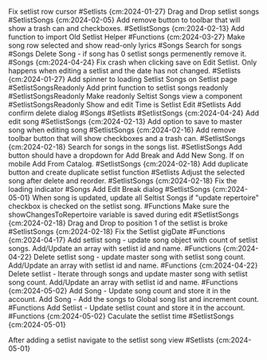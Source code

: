 Fix setlist row cursor #Setlists {cm:2024-01-27}
Drag and Drop setlist songs #SetlistSongs {cm:2024-02-05}
Add remove button to toolbar that will show a trash can and checkboxes. #SetlistSongs {cm:2024-02-13}
Add function to import Old Setlist Helper #Functions {cm:2024-03-27}
Make song row selected and show read-only lyrics #Songs
Search for songs #Songs
Delete Song - if song has 0 setlist songs permenently remove it. #Songs {cm:2024-04-24}
Fix crash when clicking save on Edit Setlist. Only happens when editing a setlist and the date has not changed. #Setlists {cm:2024-01-27}
Add spinner to loading Setlist Songs on Setlist page #SetlistSongsReadonly
Add print function to setlist songs readonly #SetlistSongsReadonly
Make readonly Seltist Songs view a component #SetlistSongsReadonly
Show and edit Time is Setlist Edit #Setlists
Add confirm delete dialog #Songs #Setlists #SetlistSongs {cm:2024-04-24}
Add edit song #SetlistSongs {cm:2024-02-13}
Add option to save to master song when editing song #SetlistSongs {cm:2024-02-16}
Add remove toolbar button that will show checkboxes and a trash can. #SetlistSongs {cm:2024-02-18}
Search for songs in the songs list. #SetlistSongs
Add button should have a dropdown for Add Break and Add New Song. If on mobile Add From Catalog. #SetlistSongs {cm:2024-02-18}
Add duplicate button and create duplicate setlist function #Setlists
Adjust the selected song after delete and reorder. #SetlistSongs {cm:2024-02-18}
Fix the loading indicator #Songs
Add Edit Break dialog #SetlistSongs {cm:2024-05-01}
When song is updated, update all Seltist Songs if "update repertoire" checkbox is checked on the setlist song. #Functions
Make sure the showChangesToRepertoire variable is saved during edit #SetlistSongs {cm:2024-02-18}
Drag and Drop to position 1 of the setlist is broke #SetlistSongs {cm:2024-02-18}
Fix the Setlist gigDate #Functions {cm:2024-04-17}
Add setlist song - update song object with count of setlist songs. Add/Update an array with setlist id and name. #Functions {cm:2024-04-22}
Delete setlist song - update master song with setlist song count. Add/Update an array with setlist id and name. #Functions {cm:2024-04-22}
Delete setlist - Iterate through songs and update master song with setlist song count. Add/Update an array with setlist id and name. #Functions {cm:2024-05-02}
Add Song - Update song count and store it in the account. 
Add Song - Add the songs to Global song list and increment count. #Functions
Add Setlist - Update setlist count and store it in the account. #Functions {cm:2024-05-02}
Caculate the setlist time #SetlistSongs {cm:2024-05-01}

After adding a setlist navigate to the setlist song view #Setlists {cm:2024-05-01}
